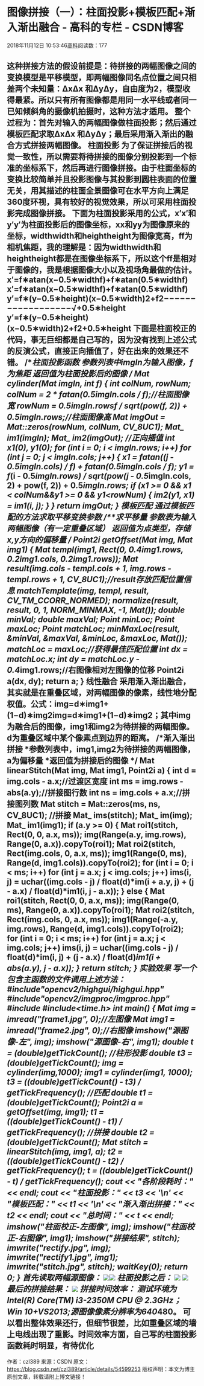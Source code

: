 
# 图像拼接（一）：柱面投影+模板匹配+渐入渐出融合 - 高科的专栏 - CSDN博客

2018年11月12日 10:53:46[高科](https://me.csdn.net/pbymw8iwm)阅读数：177


这种拼接方法的假设前提是：待拼接的两幅图像之间的变换模型是平移模型，即两幅图像同名点位置之间只相差两个未知量：ΔxΔx 和ΔyΔy，自由度为2，模型收得最紧。所以只有所有图像都是用同一水平线或者同一已知倾斜角的摄像机拍摄时，这种方法才适用。
整个过程为：首先对输入的两幅图像做柱面投影；然后通过模板匹配求取ΔxΔx 和ΔyΔy；最后采用渐入渐出的融合方式拼接两幅图像。
柱面投影
为了保证拼接后的视觉一致性，所以需要将待拼接的图像分别投影到一个标准的坐标系下，然后再进行图像拼接。由于柱面坐标的变换比较简单并且投影图像与其投影到圆柱表面的位置无关，用其描述的柱面全景图像可在水平方向上满足360度环视，具有较好的视觉效果，所以可采用柱面投影完成图像拼接。
下面为柱面投影采用的公式，x′x′和y′y′为柱面投影后的图像坐标，xx和yy为图像原来的坐标，widthwidth和heightheight为图像宽高，ff为相机焦距，我的理解是：因为widthwidth和heightheight都是在图像坐标系下，所以这个ff是相对于图像的，我是根据图像大小以及视场角最做的估计。
x′=f∗atan(x−0.5∗widthf)+f∗atan(0.5∗widthf)
x′=f∗atan(x−0.5∗widthf)+f∗atan(0.5∗widthf)
y′=f∗(y−0.5∗height)(x−0.5∗width)2+f2−−−−−−−−−−−−−−−−−−√+0.5∗height
y′=f∗(y−0.5∗height)(x−0.5∗width)2+f2+0.5∗height
下面是柱面校正的代码，事无巨细都是自己写的，因为没有找到上述公式的反演公式，直接正向插值了，好在出来的效果还不错。
/**柱面投影函数
*参数列表中imgIn为输入图像，f为焦距
*返回值为柱面投影后的图像
*/
Mat cylinder(Mat imgIn, int f)
{
int colNum, rowNum;
colNum = 2 * f*atan(0.5*imgIn.cols / f);//柱面图像宽
rowNum = 0.5*imgIn.rows*f / sqrt(pow(f, 2)) + 0.5*imgIn.rows;//柱面图像高
Mat imgOut = Mat::zeros(rowNum, colNum, CV_8UC1);
Mat_<uchar> im1(imgIn);
Mat_<uchar> im2(imgOut);
//正向插值
int x1(0), y1(0);
for (int i = 0; i < imgIn.rows; i++)
for (int j = 0; j < imgIn.cols; j++)
{
x1 = f*atan((j - 0.5*imgIn.cols) / f) + f*atan(0.5*imgIn.cols / f);
y1 = f*(i - 0.5*imgIn.rows) / sqrt(pow(j - 0.5*imgIn.cols, 2) + pow(f, 2)) + 0.5*imgIn.rows;
if (x1 >= 0 && x1 < colNum&&y1 >= 0 && y1<rowNum)
{
im2(y1, x1) = im1(i, j);
}
}
return imgOut;
}
模板匹配
通过模板匹配的方法求取平移变换参数
/**求平移量
*参数表为输入两幅图像（有一定重叠区域）
*返回值为点类型，存储x,y方向的偏移量
*/
Point2i getOffset(Mat img, Mat img1)
{
Mat templ(img1, Rect(0, 0.4*img1.rows, 0.2*img1.cols, 0.2*img1.rows));
Mat result(img.cols - templ.cols + 1, img.rows - templ.rows + 1, CV_8UC1);//result存放匹配位置信息
matchTemplate(img, templ, result, CV_TM_CCORR_NORMED);
normalize(result, result, 0, 1, NORM_MINMAX, -1, Mat());
double minVal; double maxVal; Point minLoc; Point maxLoc; Point matchLoc;
minMaxLoc(result, &minVal, &maxVal, &minLoc, &maxLoc, Mat());
matchLoc = maxLoc;//获得最佳匹配位置
int dx = matchLoc.x;
int dy = matchLoc.y - 0.4*img1.rows;//右图像相对左图像的位移
Point2i a(dx, dy);
return a;
}
线性融合
采用渐入渐出融合，其实就是在重叠区域，对两幅图像的像素，线性地分配权值。公式：img=d∗img1+(1−d)∗img2img=d∗img1+(1−d)∗img2；其中img为融合后的图像，img1和img2为待拼接的两幅图像。d为重叠区域中某个像素点到边界的距离。
/*渐入渐出拼接
*参数列表中，img1,img2为待拼接的两幅图像，a为偏移量
*返回值为拼接后的图像
*/
Mat linearStitch(Mat img, Mat img1, Point2i a)
{
int d = img.cols - a.x;//过渡区宽度
int ms = img.rows - abs(a.y);//拼接图行数
int ns = img.cols + a.x;//拼接图列数
Mat stitch = Mat::zeros(ms, ns, CV_8UC1);
//拼接
Mat_<uchar> ims(stitch);
Mat_<uchar> im(img);
Mat_<uchar> im1(img1);
if (a.y >= 0)
{
Mat roi1(stitch, Rect(0, 0, a.x, ms));
img(Range(a.y, img.rows), Range(0, a.x)).copyTo(roi1);
Mat roi2(stitch, Rect(img.cols, 0, a.x, ms));
img1(Range(0, ms), Range(d, img1.cols)).copyTo(roi2);
for (int i = 0; i < ms; i++)
for (int j = a.x; j < img.cols; j++)
ims(i, j) = uchar((img.cols - j) / float(d)*im(i + a.y, j) + (j - a.x) / float(d)*im1(i, j - a.x));
}
else
{
Mat roi1(stitch, Rect(0, 0, a.x, ms));
img(Range(0, ms), Range(0, a.x)).copyTo(roi1);
Mat roi2(stitch, Rect(img.cols, 0, a.x, ms));
img1(Range(-a.y, img.rows), Range(d, img1.cols)).copyTo(roi2);
for (int i = 0; i < ms; i++)
for (int j = a.x; j < img.cols; j++)
ims(i, j) = uchar((img.cols - j) / float(d)*im(i, j) + (j - a.x) / float(d)*im1(i + abs(a.y), j - a.x));
}
return stitch;
}
实验效果
写一个包含主函数的文件调用上述方法：
\#include"opencv2/highgui/highgui.hpp"
\#include"opencv2/imgproc/imgproc.hpp"
\#include<iostream>
\#include<time.h>
int main()
{
Mat img = imread("frame1.jpg", 0);//左图像
Mat img1 = imread("frame2.jpg", 0);//右图像
imshow("源图像-左", img);
imshow("源图像-右", img1);
double t = (double)getTickCount();
//柱形投影
double t3 = (double)getTickCount();
img = cylinder(img,1000);
img1 = cylinder(img1, 1000);
t3 = ((double)getTickCount() - t3) / getTickFrequency();
//匹配
double t1 = (double)getTickCount();
Point2i a = getOffset(img, img1);
t1 = ((double)getTickCount() - t1) / getTickFrequency();
//拼接
double t2 = (double)getTickCount();
Mat stitch = linearStitch(img, img1, a);
t2 = ((double)getTickCount() - t2) / getTickFrequency();
t = ((double)getTickCount() - t) / getTickFrequency();
cout << "各阶段耗时："<< endl;
cout << "柱面投影：" << t3 << '\n' << "模板匹配：" << t1 << '\n' << "渐入渐出拼接：" << t2 << endl;
cout << "总时间：" << t << endl;
imshow("柱面校正-左图像", img);
imshow("柱面校正-右图像", img1);
imshow("拼接结果", stitch);
imwrite("rectify.jpg", img);
imwrite("rectify1.jpg", img1);
imwrite("stitch.jpg", stitch);
waitKey(0);
return 0;
}
首先读取两幅源图像：
![](https://img-blog.csdn.net/20170118152949897?watermark/2/text/aHR0cDovL2Jsb2cuY3Nkbi5uZXQvY3psMzg5/font/5a6L5L2T/fontsize/400/fill/I0JBQkFCMA==/dissolve/70/gravity/SouthEast)![](https://img-blog.csdn.net/20170118152924084?watermark/2/text/aHR0cDovL2Jsb2cuY3Nkbi5uZXQvY3psMzg5/font/5a6L5L2T/fontsize/400/fill/I0JBQkFCMA==/dissolve/70/gravity/SouthEast)
柱面投影之后：
![](https://img-blog.csdn.net/20170118153018345?watermark/2/text/aHR0cDovL2Jsb2cuY3Nkbi5uZXQvY3psMzg5/font/5a6L5L2T/fontsize/400/fill/I0JBQkFCMA==/dissolve/70/gravity/SouthEast)
![](https://img-blog.csdn.net/20170118153036881?watermark/2/text/aHR0cDovL2Jsb2cuY3Nkbi5uZXQvY3psMzg5/font/5a6L5L2T/fontsize/400/fill/I0JBQkFCMA==/dissolve/70/gravity/SouthEast)
最后的拼接结果：
![](https://img-blog.csdn.net/20170118153236161?watermark/2/text/aHR0cDovL2Jsb2cuY3Nkbi5uZXQvY3psMzg5/font/5a6L5L2T/fontsize/400/fill/I0JBQkFCMA==/dissolve/70/gravity/SouthEast)
拼接时间效率：
测试环境为Intel(R) Core(TM) i3-2350M CPU @ 2.3GHz；Win 10+VS2013;源图像像素分辨率为640*480。
可以看出整体效果还行，但细节很差，比如重叠区域的墙上电线出现了重影。时间效率方面，自己写的柱面投影函数耗时明显，有待优化
---------------------
作者：czl389
来源：CSDN
原文：https://blog.csdn.net/czl389/article/details/54599253
版权声明：本文为博主原创文章，转载请附上博文链接！

